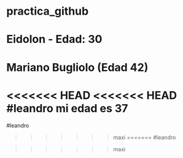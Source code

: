# practica_github

# Eidolon - Edad: 30

# Mariano Bugliolo (Edad 42)

<<<<<<< HEAD
<<<<<<< HEAD
#leandro mi edad es 37
=======
#leandro

>>>>>>> maxi
=======
#leandro

>>>>>>> maxi
